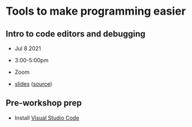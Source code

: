 # Tools to make programming easier
## Intro to code editors and debugging
- Jul 8 2021
- 3:00-5:00pm
- Zoom

- [slides](https://flatironinstitute.github.io/sciware/16_EditorsVSCode/slides.html) ([source](main.md))

## Pre-workshop prep

- Install [Visual Studio Code](https://code.visualstudio.com/)
